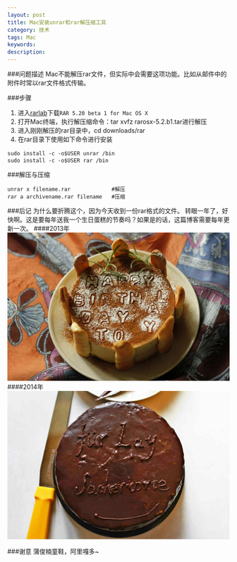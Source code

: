 ```yaml
---
layout: post
title: Mac安装unrar和rar解压缩工具
category: 技术
tags: Mac
keywords: 
description: 
---
```


###问题描述
Mac不能解压rar文件，但实际中会需要这项功能。比如从邮件中的附件时常以rar文件格式传输。

###步骤

1. 进入[rarlab](http://www.rarlab.com/download.htm)下载`RAR 5.20 beta 1 for Mac OS X`
2. 打开Mac终端，执行解压缩命令：tar xvfz rarosx-5.2.b1.tar进行解压
3. 进入刚刚解压的rar目录中，cd downloads/rar
4. 在rar目录下使用如下命令进行安装

```
sudo install -c -o$USER unrar /bin
sudo install -c -o$USER rar /bin
```

###解压与压缩

```
unrar x filename.rar             #解压
rar a archivename.rar filename   #压缩
```

###后记
为什么要折腾这个，因为今天收到一份rar格式的文件。
转眼一年了，好快啊。这是要每年送我一个生日蛋糕的节奏吗？如果是的话，这篇博客需要每年更新一次。
####2013年
![1](/public/img/birthday/1.jpg)
####2014年
![2](/public/img/birthday/2.jpg)

###谢意
蒲俊楠童鞋，阿里嘎多~


